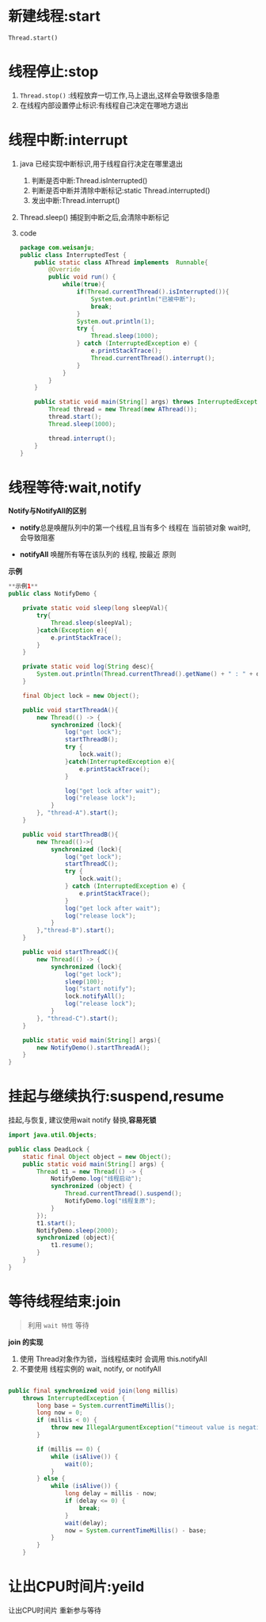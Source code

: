 # 新建线程:start

`Thread.start()`

# 线程停止:stop

1. `Thread.stop()` :线程放弃一切工作,马上退出,这样会导致很多隐患
2. 在线程内部设置停止标识:有线程自己决定在哪地方退出

# 线程中断:interrupt

1. java 已经实现中断标识,用于线程自行决定在哪里退出

   1. 判断是否中断:Thread.isInterrupted()
   2. 判断是否中断并清除中断标记:static Thread.interrupted()
   3. 发出中断:Thread.interrupt()

2. Thread.sleep() 捕捉到中断之后,会清除中断标记

3. code

   ```java
   package com.weisanju;
   public class InterruptedTest {
       public static class AThread implements  Runnable{
           @Override
           public void run() {
               while(true){
                   if(Thread.currentThread().isInterrupted()){
                       System.out.println("已被中断");
                       break;
                   }
                   System.out.println(1);
                   try {
                       Thread.sleep(1000);
                   } catch (InterruptedException e) {
                       e.printStackTrace();
                       Thread.currentThread().interrupt();
                   }
               }
           }
       }
   
       public static void main(String[] args) throws InterruptedException {
           Thread thread = new Thread(new AThread());
           thread.start();
           Thread.sleep(1000);
   
           thread.interrupt();
       }
   }
   ```





# 线程等待:wait,notify

**Notify与NotifyAll的区别**

* **notify**总是唤醒队列中的第一个线程,且当有多个 线程在 当前锁对象 wait时, 会导致阻塞

* **notifyAll** 唤醒所有等在该队列的 线程,  按最近 原则

**示例**

~~~java
**示例1**
public class NotifyDemo {

    private static void sleep(long sleepVal){
        try{
            Thread.sleep(sleepVal);
        }catch(Exception e){
            e.printStackTrace();
        }
    }

    private static void log(String desc){
        System.out.println(Thread.currentThread().getName() + " : " + desc);
    }

    final Object lock = new Object();

    public void startThreadA(){
        new Thread(() -> {
            synchronized (lock){
                log("get lock");
                startThreadB();
                try {
                    lock.wait();
                }catch(InterruptedException e){
                    e.printStackTrace();
                }

                log("get lock after wait");
                log("release lock");
            }
        }, "thread-A").start();
    }

    public void startThreadB(){
        new Thread(()->{
            synchronized (lock){
                log("get lock");
                startThreadC();
                try {
                    lock.wait();
                } catch (InterruptedException e) {
                    e.printStackTrace();
                }
                log("get lock after wait");
                log("release lock");
            }
        },"thread-B").start();
    }

    public void startThreadC(){
        new Thread(() -> {
            synchronized (lock){
                log("get lock");
                sleep(100);
                log("start notify");
                lock.notifyAll();
                log("release lock");
            }
        }, "thread-C").start();
    }

    public static void main(String[] args){
        new NotifyDemo().startThreadA();
    }
}
~~~



# 挂起与继续执行:suspend,resume

挂起,与恢复, 建议使用wait notify 替换,**容易死锁**

```java
import java.util.Objects;

public class DeadLock {
    static final Object object = new Object();
    public static void main(String[] args) {
        Thread t1 = new Thread(() -> {
            NotifyDemo.log("线程启动");
            synchronized (object) {
                Thread.currentThread().suspend();
                NotifyDemo.log("线程复原");
            }
        });
        t1.start();
        NotifyDemo.sleep(2000);
        synchronized (object){
            t1.resume();
        }
    }
}

```



# 等待线程结束:join

> 利用 `wait 特性`  等待

**join 的实现**

1. 使用 Thread对象作为锁，当线程结束时 会调用 this.notifyAll
2. 不要使用 线程实例的  wait, notify, or notifyAll

```java

public final synchronized void join(long millis)
    throws InterruptedException {
        long base = System.currentTimeMillis();
        long now = 0;
        if (millis < 0) {
            throw new IllegalArgumentException("timeout value is negative");
        }

        if (millis == 0) {
            while (isAlive()) {
                wait(0);
            }
        } else {
            while (isAlive()) {
                long delay = millis - now;
                if (delay <= 0) {
                    break;
                }
                wait(delay);
                now = System.currentTimeMillis() - base;
            }
        }
    }
```



# 让出CPU时间片:yeild

让出CPU时间片 重新参与等待

